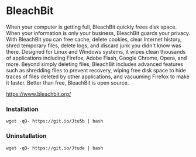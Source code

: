 # BleachBit
When your computer is getting full, BleachBit quickly frees disk space. When your information is only your business, BleachBit guards your privacy. With BleachBit you can free cache, delete cookies, clear Internet history, shred temporary files, delete logs, and discard junk you didn't know was there. Designed for Linux and Windows systems, it wipes clean thousands of applications including Firefox, Adobe Flash, Google Chrome, Opera, and more. Beyond simply deleting files, BleachBit includes advanced features such as shredding files to prevent recovery, wiping free disk space to hide traces of files deleted by other applications, and vacuuming Firefox to make it faster. Better than free, BleachBit is open source.

https://www.bleachbit.org/

### Installation
```
wget -qO- https://git.io/Jtu5b | bash
```

### Uninstallation
```
wget -qO- https://git.io/Jtude | bash
```
